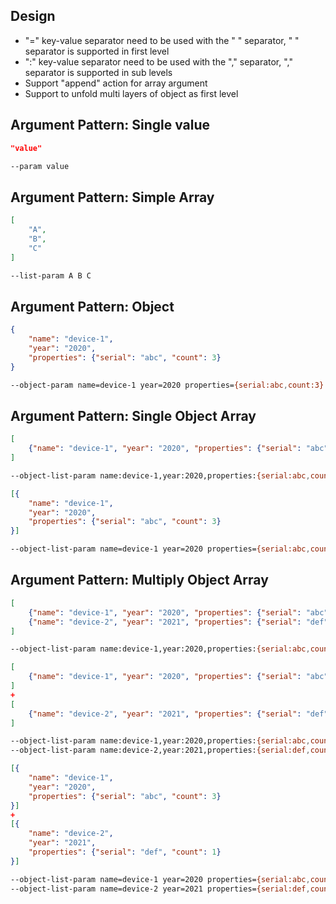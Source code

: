 ## Design

- "=" key-value separator need to be used with the " " separator, " " separator is supported in first level
- ":" key-value separator need to be used with the "," separator, "," separator is supported in sub levels
- Support "append" action for array argument
- Support to unfold multi layers of object as first level

## Argument Pattern: Single value

```json
"value"
```

```bash
--param value
```

## Argument Pattern: Simple Array

```json
[
    "A",
    "B",
    "C"
]
```

```bash
--list-param A B C
```

## Argument Pattern: Object

```json
{
    "name": "device-1",
    "year": "2020",
    "properties": {"serial": "abc", "count": 3}
}
```

```bash
--object-param name=device-1 year=2020 properties={serial:abc,count:3}
```


## Argument Pattern: Single Object Array

```json
[
    {"name": "device-1", "year": "2020", "properties": {"serial": "abc", "count": 3}}
]
```

```bash
--object-list-param name:device-1,year:2020,properties:{serial:abc,count:3}
```

```json
[{
    "name": "device-1",
    "year": "2020",
    "properties": {"serial": "abc", "count": 3}
}]
```

```bash
--object-list-param name=device-1 year=2020 properties={serial:abc,count:3}
```


## Argument Pattern: Multiply Object Array

```json
[
    {"name": "device-1", "year": "2020", "properties": {"serial": "abc", "count": 3}},
    {"name": "device-2", "year": "2021", "properties": {"serial": "def", "count": 1}}
]
```

```bash
--object-list-param name:device-1,year:2020,properties:{serial:abc,count:3} name:device-2,year:2021,properties:{serial:def,count:1}
```

```json
[
    {"name": "device-1", "year": "2020", "properties": {"serial": "abc", "count": 3}}
]
+
[
    {"name": "device-2", "year": "2021", "properties": {"serial": "def", "count": 1}}
]
```

```bash
--object-list-param name:device-1,year:2020,properties:{serial:abc,count:3}
--object-list-param name:device-2,year:2021,properties:{serial:def,count:1}
```

```json
[{
    "name": "device-1",
    "year": "2020",
    "properties": {"serial": "abc", "count": 3}
}]
+
[{
    "name": "device-2",
    "year": "2021",
    "properties": {"serial": "def", "count": 1}
}]
```

```bash
--object-list-param name=device-1 year=2020 properties={serial:abc,count:3}
--object-list-param name=device-2 year=2021 properties={serial:def,count:1}
```

